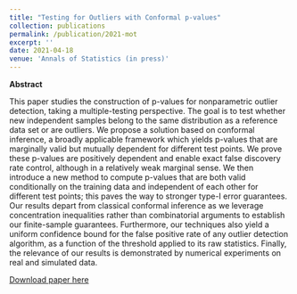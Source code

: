```yaml
---
title: "Testing for Outliers with Conformal p-values"
collection: publications
permalink: /publication/2021-mot
excerpt: ''
date: 2021-04-18
venue: 'Annals of Statistics (in press)'
---
```


**Abstract**

This paper studies the construction of p-values for nonparametric outlier detection, taking a multiple-testing perspective. The goal is to test whether new independent samples belong to the same distribution as a reference data set or are outliers. We propose a solution based on conformal inference, a broadly applicable framework which yields p-values that are marginally valid but mutually dependent for different test points. We prove these p-values are positively dependent and enable exact false discovery rate control, although in a relatively weak marginal sense. We then introduce a new method to compute p-values that are both valid conditionally on the training data and independent of each other for different test points; this paves the way to stronger type-I error guarantees. Our results depart from classical conformal inference as we leverage concentration inequalities rather than combinatorial arguments to establish our finite-sample guarantees. Furthermore, our techniques also yield a uniform confidence bound for the false positive rate of any outlier detection algorithm, as a function of the threshold applied to its raw statistics. Finally, the relevance of our results is demonstrated by numerical experiments on real and simulated data. 

[Download paper here](http://msesia.github.io/files/multiple-outlier-test.pdf)
